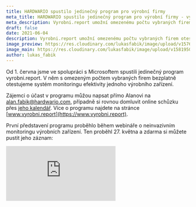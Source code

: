 ```yaml
---
title: HARDWARIO spustilo jedinečný program pro výrobní firmy
meta_title: HARDWARIO spustilo jedinečný program pro výrobní firmy - vyrobni.report
meta_description: Vyrobni.report umožní omezenému počtu vybraných firem otestovat sledování efektivity výroby zdarma.
draft: false
date: 2021-06-04
description: Vyrobni.report umožní omezenému počtu vybraných firem otestovat sledování efektivity výroby zdarma.
image_preview: https://res.cloudinary.com/lukasfabik/image/upload/v1576055326/blog/bigclown-renamed-hardwario/hardwario.jpg
image_main: https://res.cloudinary.com/lukasfabik/image/upload/v1581950249/blog/wide_placeholder.jpg
author: lukas_fabik
---
```


Od 1. června jsme ve spolupráci s Microsoftem spustili jedinečný program vyrobni.report. V něm s omezeným počtem vybraných firem bezplatně otestujeme systém monitoringu efektivity jednoho výrobního zařízení.

Zájemci o účast v programu můžou napsat přímo Alanovi na [alan.fabik@hardwario.com](mailto:alan.fabik@hardwario.com), případně si rovnou domluvit online schůzku přes [jeho kalendář](https://meetings.hubspot.com/alanfabik/booking). Více o programu najdete na stránce [www.vyrobni.report](https://www.vyrobni.report).

První představení programu proběhlo během webináře o neinvazivním monitoringu výrobních zařízení. Ten proběhl 27. května a zdarma si můžete pustit jeho záznam:

<div class = "video-container">
<iframe src="https://www.youtube.com/embed/y898_6andq0?modestbranding=1&amp;showinfo=0&amp;rel=0&amp;html5=1&amp;widgetid=2" frameborder="0" allow="accelerometer; autoplay; encrypted-media; gyroscope; picture-in-picture" allowfullscreen></iframe>
</div>